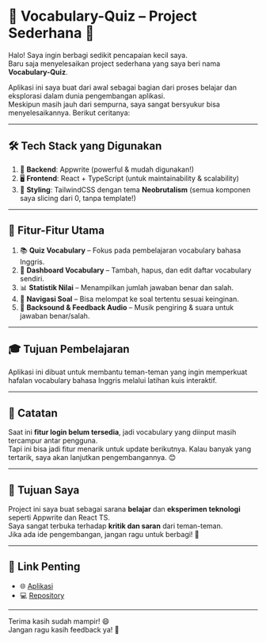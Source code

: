 # 🎉 Vocabulary-Quiz – Project Sederhana 🚀

Halo! Saya ingin berbagi sedikit pencapaian kecil saya.  
Baru saja menyelesaikan project sederhana yang saya beri nama **Vocabulary-Quiz**.

Aplikasi ini saya buat dari awal sebagai bagian dari proses belajar dan eksplorasi dalam dunia pengembangan aplikasi.  
Meskipun masih jauh dari sempurna, saya sangat bersyukur bisa menyelesaikannya. Berikut ceritanya:

---

## 🛠️ Tech Stack yang Digunakan

1. 🔧 **Backend**: Appwrite (powerful & mudah digunakan!)
2. 🖥️ **Frontend**: React + TypeScript (untuk maintainability & scalability)
3. 🎨 **Styling**: TailwindCSS dengan tema **Neobrutalism** (semua komponen saya slicing dari 0, tanpa template!)

---

## 🎯 Fitur-Fitur Utama

1. 📚 **Quiz Vocabulary** – Fokus pada pembelajaran vocabulary bahasa Inggris.
2. 🧾 **Dashboard Vocabulary** – Tambah, hapus, dan edit daftar vocabulary sendiri.
3. 📊 **Statistik Nilai** – Menampilkan jumlah jawaban benar dan salah.
4. 🧭 **Navigasi Soal** – Bisa melompat ke soal tertentu sesuai keinginan.
5. 🎵 **Backsound & Feedback Audio** – Musik pengiring & suara untuk jawaban benar/salah.

---

## 🎓 Tujuan Pembelajaran

Aplikasi ini dibuat untuk membantu teman-teman yang ingin memperkuat hafalan vocabulary bahasa Inggris melalui latihan kuis interaktif.

---

## 🚧 Catatan

Saat ini **fitur login belum tersedia**, jadi vocabulary yang diinput masih tercampur antar pengguna.  
Tapi ini bisa jadi fitur menarik untuk update berikutnya. Kalau banyak yang tertarik, saya akan lanjutkan pengembangannya. 😊

---

## 🌟 Tujuan Saya

Project ini saya buat sebagai sarana **belajar** dan **eksperimen teknologi** seperti Appwrite dan React TS.  
Saya sangat terbuka terhadap **kritik dan saran** dari teman-teman.  
Jika ada ide pengembangan, jangan ragu untuk berbagi! 🙌

---

## 🔗 Link Penting

- 🌐 [Aplikasi](https://lnkd.in/gv8iSHsy)  
- 💻 [Repository](https://lnkd.in/gPW9tg7q)

---

Terima kasih sudah mampir! 😄  
Jangan ragu kasih feedback ya! 🙏

